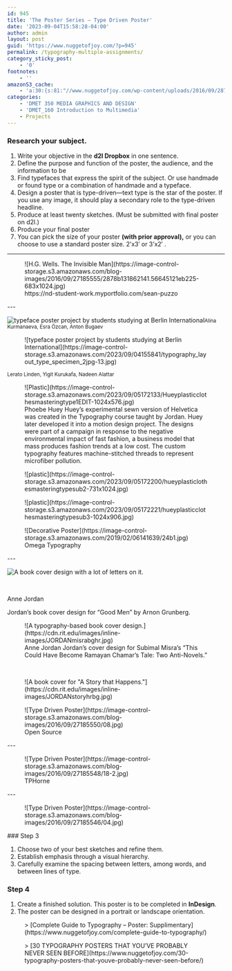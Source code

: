 ```yaml
---
id: 945
title: 'The Poster Series — Type Driven Poster'
date: '2023-09-04T15:58:28-04:00'
author: admin
layout: post
guid: 'https://www.nuggetofjoy.com/?p=945'
permalink: /typography-multiple-assignments/
category_sticky_post:
    - '0'
footnotes:
    - ''
amazonS3_cache:
    - 'a:30:{s:81:"//www.nuggetofjoy.com/wp-content/uploads/2016/09/2878b131862141.56645121eb225.jpg";a:2:{s:2:"id";i:4273;s:11:"source_type";s:13:"media-library";}s:90:"//www.nuggetofjoy.com/wp-content/uploads/2016/09/2878b131862141.56645121eb225-683x1024.jpg";a:2:{s:2:"id";i:4273;s:11:"source_type";s:13:"media-library";}s:102:"//image-control-storage.s3.amazonaws.com/blog-images/2016/09/27185555/2878b131862141.56645121eb225.jpg";a:2:{s:2:"id";i:4273;s:11:"source_type";s:13:"media-library";}s:111:"//image-control-storage.s3.amazonaws.com/blog-images/2016/09/27185555/2878b131862141.56645121eb225-683x1024.jpg";a:2:{s:2:"id";i:4273;s:11:"source_type";s:13:"media-library";}s:56:"//www.nuggetofjoy.com/wp-content/uploads/2016/09/24b.jpg";a:2:{s:2:"id";i:4274;s:11:"source_type";s:13:"media-library";}s:77:"//image-control-storage.s3.amazonaws.com/blog-images/2016/09/27185552/24b.jpg";a:2:{s:2:"id";i:4274;s:11:"source_type";s:13:"media-library";}s:55:"//www.nuggetofjoy.com/wp-content/uploads/2016/09/08.jpg";a:2:{s:2:"id";i:4275;s:11:"source_type";s:13:"media-library";}s:76:"//image-control-storage.s3.amazonaws.com/blog-images/2016/09/27185550/08.jpg";a:2:{s:2:"id";i:4275;s:11:"source_type";s:13:"media-library";}s:57:"//www.nuggetofjoy.com/wp-content/uploads/2016/09/18-2.jpg";a:2:{s:2:"id";i:4276;s:11:"source_type";s:13:"media-library";}s:78:"//image-control-storage.s3.amazonaws.com/blog-images/2016/09/27185548/18-2.jpg";a:2:{s:2:"id";i:4276;s:11:"source_type";s:13:"media-library";}s:55:"//www.nuggetofjoy.com/wp-content/uploads/2016/09/04.jpg";a:2:{s:2:"id";i:4277;s:11:"source_type";s:13:"media-library";}s:76:"//image-control-storage.s3.amazonaws.com/blog-images/2016/09/27185546/04.jpg";a:2:{s:2:"id";i:4277;s:11:"source_type";s:13:"media-library";}s:81:"//www.nuggetofjoy.com/wp-content/uploads/Hueyplasticclothesmasteringtype1EDIT.jpg";a:2:{s:2:"id";i:65007;s:11:"source_type";s:13:"media-library";}s:90:"//www.nuggetofjoy.com/wp-content/uploads/Hueyplasticclothesmasteringtype1EDIT-1024x576.jpg";a:2:{s:2:"id";i:65007;s:11:"source_type";s:13:"media-library";}s:98:"//image-control-storage.s3.amazonaws.com/2023/09/05172133/Hueyplasticclothesmasteringtype1EDIT.jpg";a:2:{s:2:"id";i:65007;s:11:"source_type";s:13:"media-library";}s:107:"//image-control-storage.s3.amazonaws.com/2023/09/05172133/Hueyplasticclothesmasteringtype1EDIT-1024x576.jpg";a:2:{s:2:"id";i:65007;s:11:"source_type";s:13:"media-library";}s:79:"//www.nuggetofjoy.com/wp-content/uploads/hueyplasticlothesmasteringtypesub2.jpg";a:2:{s:2:"id";i:65008;s:11:"source_type";s:13:"media-library";}s:88:"//www.nuggetofjoy.com/wp-content/uploads/hueyplasticlothesmasteringtypesub2-731x1024.jpg";a:2:{s:2:"id";i:65008;s:11:"source_type";s:13:"media-library";}s:96:"//image-control-storage.s3.amazonaws.com/2023/09/05172200/hueyplasticlothesmasteringtypesub2.jpg";a:2:{s:2:"id";i:65008;s:11:"source_type";s:13:"media-library";}s:105:"//image-control-storage.s3.amazonaws.com/2023/09/05172200/hueyplasticlothesmasteringtypesub2-731x1024.jpg";a:2:{s:2:"id";i:65008;s:11:"source_type";s:13:"media-library";}s:80:"//www.nuggetofjoy.com/wp-content/uploads/hueyplasticclothesmasteringtypesub3.jpg";a:2:{s:2:"id";i:65010;s:11:"source_type";s:13:"media-library";}s:89:"//www.nuggetofjoy.com/wp-content/uploads/hueyplasticclothesmasteringtypesub3-1024x906.jpg";a:2:{s:2:"id";i:65010;s:11:"source_type";s:13:"media-library";}s:97:"//image-control-storage.s3.amazonaws.com/2023/09/05172221/hueyplasticclothesmasteringtypesub3.jpg";a:2:{s:2:"id";i:65010;s:11:"source_type";s:13:"media-library";}s:106:"//image-control-storage.s3.amazonaws.com/2023/09/05172221/hueyplasticclothesmasteringtypesub3-1024x906.jpg";a:2:{s:2:"id";i:65010;s:11:"source_type";s:13:"media-library";}s:49:"//www.nuggetofjoy.com/wp-content/uploads/24b1.jpg";a:2:{s:2:"id";i:34805;s:11:"source_type";s:13:"media-library";}s:66:"//image-control-storage.s3.amazonaws.com/2019/02/06141639/24b1.jpg";a:2:{s:2:"id";i:34805;s:11:"source_type";s:13:"media-library";}s:83:"//www.nuggetofjoy.com/wp-content/uploads/typography_layout_type_specimen_1-1-13.jpg";a:2:{s:2:"id";s:5:"63013";s:11:"source_type";s:13:"media-library";}s:100:"//image-control-storage.s3.amazonaws.com/2023/09/04155836/typography_layout_type_specimen_1-1-13.jpg";a:2:{s:2:"id";s:5:"63013";s:11:"source_type";s:13:"media-library";}s:84:"//www.nuggetofjoy.com/wp-content/uploads/typography_layout_type_specimen_2jpg-13.jpg";a:2:{s:2:"id";s:5:"63014";s:11:"source_type";s:13:"media-library";}s:101:"//image-control-storage.s3.amazonaws.com/2023/09/04155841/typography_layout_type_specimen_2jpg-13.jpg";a:2:{s:2:"id";s:5:"63014";s:11:"source_type";s:13:"media-library";}}'
categories:
    - 'DMET 350 MEDIA GRAPHICS AND DESIGN'
    - 'DMET_160 Introduction to Multimedia'
    - Projects
---
```


### Research your subject.

1. Write your objective in the **d2l Dropbox** in one sentence.
2. Define the purpose and function of the poster, the audience, and the information to be
3. Find typefaces that express the spirit of the subject. Or use handmade or found type or a combination of handmade and a typeface.
4. Design a poster that is type-driven—text type is the star of the poster. If you use any image, it should play a secondary role to the type-driven headline.
5. Produce at least twenty sketches. (Must be submitted with final poster on d2l.)
6. Produce your final poster
7. You can pick the size of your poster **(with prior approval),** or you can choose to use a standard poster size. 2’x3′ or 3’x2′ .

---

<div class="wp-block-image"><figure class="aligncenter">![H.G. Wells. The Invisible Man](https://image-control-storage.s3.amazonaws.com/blog-images/2016/09/27185555/2878b131862141.56645121eb225-683x1024.jpg)<figcaption class="wp-element-caption">https://nd-student-work.myportfolio.com/sean-puzzo</figcaption></figure></div>---

![typeface poster project by students studying at Berlin International](https://image-control-storage.s3.amazonaws.com/2023/09/04155836/typography_layout_type_specimen_1-1-13.jpg)<small>Alina Kurmanaeva, Esra Özcan, Anton Bugaev</small>

<div class="wp-block-image"><figure class="aligncenter">![typeface poster project by students studying at Berlin International](https://image-control-storage.s3.amazonaws.com/2023/09/04155841/typography_layout_type_specimen_2jpg-13.jpg)</figure></div><small>Lerato Linden, Yigit Kurukafa, Nadeen Alattar </small>

<div class="wp-block-image"><figure class="aligncenter size-large">![Plastic](https://image-control-storage.s3.amazonaws.com/2023/09/05172133/Hueyplasticclothesmasteringtype1EDIT-1024x576.jpg)<figcaption class="wp-element-caption">Phoebe Huey  
Huey’s experimental sewn version of Helvetica was created in the Typography course taught by Jordan. Huey later developed it into a motion design project. The designs were part of a campaign in response to the negative environmental impact of fast fashion, a business model that mass produces fashion trends at a low cost. The custom typography features machine-stitched threads to represent microfiber pollution.</figcaption></figure></div><div class="wp-block-image"><figure class="aligncenter size-large">![plastic](https://image-control-storage.s3.amazonaws.com/2023/09/05172200/hueyplasticlothesmasteringtypesub2-731x1024.jpg)</figure></div><div class="wp-block-image"><figure class="aligncenter size-large">![plastic](https://image-control-storage.s3.amazonaws.com/2023/09/05172221/hueyplasticclothesmasteringtypesub3-1024x906.jpg)</figure></div><div class="wp-block-image"><figure class="aligncenter">![Decorative Poster](https://image-control-storage.s3.amazonaws.com/2019/02/06141639/24b1.jpg)<figcaption class="wp-element-caption">Omega Typography</figcaption></figure></div>---

![A book cover design with a lot of letters on it.](https://cdn.rit.edu/images/inline-images/JORDANgoodmenhires.jpg)

‌

Anne Jordan

Jordan’s book cover design for “Good Men” by Arnon Grunberg.

<div class="wp-block-image"><figure class="aligncenter">![A typography-based book cover design.](https://cdn.rit.edu/images/inline-images/JORDANmisrabghr.jpg)<figcaption class="wp-element-caption">Anne Jordan  
Jordan’s cover design for Subimal Misra’s “This Could Have Become Ramayan Chamar’s Tale: Two Anti-Novels.”</figcaption></figure></div>‌

<div class="wp-block-image"><figure class="aligncenter">![A book cover for "A Story that Happens."](https://cdn.rit.edu/images/inline-images/JORDANstoryhrbg.jpg)</figure></div><div class="wp-block-image"><figure class="aligncenter">![Type Driven Poster](https://image-control-storage.s3.amazonaws.com/blog-images/2016/09/27185550/08.jpg)<figcaption class="wp-element-caption">Open Source</figcaption></figure></div>---

<div class="wp-block-image"><figure class="aligncenter">![Type Driven Poster](https://image-control-storage.s3.amazonaws.com/blog-images/2016/09/27185548/18-2.jpg)<figcaption class="wp-element-caption">TPHorne</figcaption></figure></div>---

<div class="wp-block-image"><figure class="aligncenter">![Type Driven Poster](https://image-control-storage.s3.amazonaws.com/blog-images/2016/09/27185546/04.jpg)<figcaption class="wp-element-caption"><http://designyoutrust.com/2012/10/25-creative-typography-poster-design/></figcaption></figure></div>### Step 3

1. Choose two of your best sketches and refine them.
2. Establish emphasis through a visual hierarchy.
3. Carefully examine the spacing between letters, among words, and between lines of type.

### Step 4

1. Create a finished solution. This poster is to be completed in **InDesign**.
2. The poster can be designed in a portrait or landscape orientation.

<figure class="wp-block-embed aligncenter is-type-wp-embed is-provider-communication-art-design-amp-instruction wp-block-embed-communication-art-design-amp-instruction"><div class="wp-block-embed__wrapper">> [Complete Guide to Typography – Poster: Supplimentary](https://www.nuggetofjoy.com/complete-guide-to-typography/)

<iframe class="wp-embedded-content" data-secret="Rdr521pIrO" frameborder="0" height="282" loading="lazy" marginheight="0" marginwidth="0" sandbox="allow-scripts" scrolling="no" security="restricted" src="https://www.nuggetofjoy.com/complete-guide-to-typography/embed/#?secret=GFvGf9SoO9#?secret=Rdr521pIrO" style="position: absolute; clip: rect(1px, 1px, 1px, 1px);" title="“Complete Guide to Typography – Poster: Supplimentary” — Communication, Art, Design & Instruction" width="500"></iframe></div></figure><figure class="wp-block-embed aligncenter is-type-wp-embed is-provider-communication-art-design-amp-instruction wp-block-embed-communication-art-design-amp-instruction"><div class="wp-block-embed__wrapper">> [30 TYPOGRAPHY POSTERS THAT YOU’VE PROBABLY NEVER SEEN BEFORE](https://www.nuggetofjoy.com/30-typography-posters-that-youve-probably-never-seen-before/)

<iframe class="wp-embedded-content" data-secret="QwhFC77Fzf" frameborder="0" height="282" loading="lazy" marginheight="0" marginwidth="0" sandbox="allow-scripts" scrolling="no" security="restricted" src="https://www.nuggetofjoy.com/30-typography-posters-that-youve-probably-never-seen-before/embed/#?secret=cwWpVkqyWW#?secret=QwhFC77Fzf" style="position: absolute; visibility: hidden;" title="“30 TYPOGRAPHY POSTERS THAT YOU’VE PROBABLY NEVER SEEN BEFORE” — Communication, Art, Design & Instruction" width="500"></iframe></div></figure>